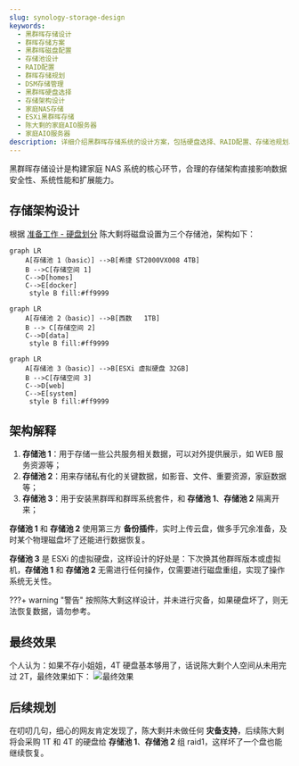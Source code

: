 ```yaml
---
slug: synology-storage-design
keywords:
  - 黑群晖存储设计
  - 群晖存储方案
  - 黑群晖磁盘配置
  - 存储池设计
  - RAID配置
  - 群晖存储规划
  - DSM存储管理
  - 黑群晖硬盘选择
  - 存储架构设计
  - 家庭NAS存储
  - ESXi黑群晖存储
  - 陈大剩的家庭AIO服务器
  - 家庭AIO服务器
description: 详细介绍黑群晖存储系统的设计方案，包括硬盘选择、RAID配置、存储池规划、性能优化等核心要素，帮助构建稳定高效的家庭存储系统
---
```

黑群晖存储设计是构建家庭 NAS 系统的核心环节，合理的存储架构直接影响数据安全性、系统性能和扩展能力。

## 存储架构设计
根据 [准备工作 - 硬盘划分](../preparation/disk-partitioning.md) 陈大剩将磁盘设置为三个存储池，架构如下：
```mermaid
graph LR
    A[存储池 1（basic）] -->B[希捷 ST2000VX008 4TB]
    B -->C[存储空间 1]
    C-->D[homes]
    C-->E[docker]
     style B fill:#ff9999
```
```mermaid
graph LR
    A[存储池 2（basic）] -->B[西数   1TB]
    B --> C[存储空间 2]
    C-->D[data]
     style B fill:#ff9999
```
```mermaid
graph LR
    A[存储池 3（basic）] -->B[ESXi 虚拟硬盘 32GB]
    B -->C[存储空间 3]
    C-->D[web]
    C-->E[system]
     style B fill:#ff9999
```
## 架构解释

1. **存储池 1**：用于存储一些公共服务相关数据，可以对外提供展示，如 WEB 服务资源等；
2. **存储池 2**：用来存储私有化的关键数据，如影音、文件、重要资源，家庭数据等；
3. **存储池 3**：用于安装黑群晖和群晖系统套件，和 **存储池 1**、**存储池 2** 隔离开来；

**存储池 1** 和 **存储池 2** 使用第三方 **备份插件**，实时上传云盘，做多手冗余准备，及时某个物理磁盘坏了还能进行数据恢复。

**存储池 3** 是 ESXi 的虚拟硬盘，这样设计的好处是：下次换其他群晖版本或虚拟机，**存储池 1** 和 **存储池 2** 无需进行任何操作，仅需要进行磁盘重组，实现了操作系统无关性。

???+ warning "警告"
    按照陈大剩这样设计，并未进行灾备，如果硬盘坏了，则无法恢复数据，请勿参考。

## 最终效果
个人认为：如果不存小姐姐，4T 硬盘基本够用了，话说陈大剩个人空间从未用完过 2T，最终效果如下：
![最终效果](https://img.it927.com/aio/323.png)

## 后续规划
在叨叨几句，细心的网友肯定发现了，陈大剩并未做任何 **灾备支持**，后续陈大剩将会采购 1T 和 4T 的硬盘给 **存储池 1**、**存储池 2** 组 raid1，这样坏了一个盘也能继续恢复。

